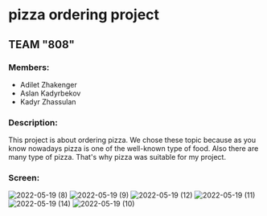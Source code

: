 # pizza ordering project
## TEAM "808"
### Members:
* Adilet Zhakenger
* Aslan Kadyrbekov
* Kadyr Zhassulan

### Description:
This project is about ordering pizza. We chose these topic because as you know nowadays pizza is one of the well-known type of food. Also there are many type of pizza. That's why pizza was suitable for my project.

### Screen:
![2022-05-19 (8)](https://user-images.githubusercontent.com/78751888/169157769-2d2e442f-e512-46d7-ab68-40fc13d1b8bd.png)
![2022-05-19 (9)](https://user-images.githubusercontent.com/78751888/169157781-5805178a-1440-4364-aa39-1956273080bf.png)
![2022-05-19 (12)](https://user-images.githubusercontent.com/78751888/169157802-aa261f10-394f-4d4f-b693-cbf09ca1ecfe.png)
![2022-05-19 (11)](https://user-images.githubusercontent.com/78751888/169157816-5fbab992-2433-4bfa-876d-bf4a7d175318.png)
![2022-05-19 (14)](https://user-images.githubusercontent.com/78751888/169157827-c9312d5f-741b-431f-b050-4de2c71ef7e1.png)
![2022-05-19 (10)](https://user-images.githubusercontent.com/78751888/169157835-311187cc-137e-44e9-9493-d6c5a28df24c.png)
